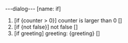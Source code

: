 ---dialog---
[name: if]

1. [if {counter > 0}] counter is larger than 0 []
2. [if {not false}] not false []
3. [if greeting] greeting: {greeting} []
